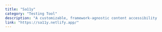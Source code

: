 ```yaml
---
title: "Sa11y"
category: "Testing Tool"
description: "A customizable, framework-agnostic content accessibility checker geared towards content authors. Sa11y straightforwardly identifies errors or warnings at the source with a simple tooltip on how to fix them."
link: "https://sa11y.netlify.app/"
---
```

